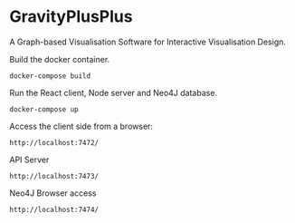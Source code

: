 # GravityPlusPlus
A Graph-based Visualisation Software for Interactive Visualisation Design.

Build the docker container.

    docker-compose build
    
Run the React client, Node server and Neo4J database.

    docker-compose up

Access the client side from a browser:

    http://localhost:7472/

API Server

    http://localhost:7473/

Neo4J Browser access

    http://localhost:7474/

